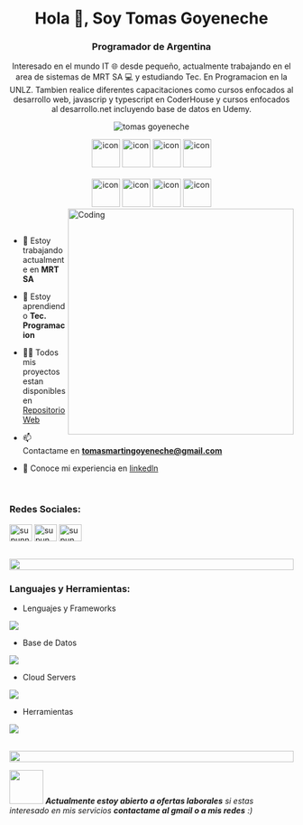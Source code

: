 
<h1 align="center">Hola 👋, Soy Tomas Goyeneche</h1>
<h3 align="center">Programador de Argentina</h3>
<p align="center">Interesado en el mundo IT 🌐 desde pequeño, actualmente trabajando en el area de sistemas de MRT SA 💻 y estudiando Tec. En Programacion en la UNLZ. Tambien realice diferentes capacitaciones como cursos enfocados al desarrollo web, javascrip y typescript en CoderHouse y cursos enfocados al desarrollo.net incluyendo base de datos en Udemy.  </p>
<p align="center"> 
 <img src="https://komarev.com/ghpvc/?username=supuna97&label=Profile%20views&color=0e75b6&style=flat" alt="tomas goyeneche" /> 
<!--  <img src="https://img.shields.io/badge/Languages-Python | Java | PHP | Typescript | Node | React -green.svg" alt="supun nanayakkara's languages" /> -->
<!--  <img alt="Profile followers" src="https://img.shields.io/github/followers/supuna97"> -->
</p>

<div align="center">
  <img src="https://techstack-generator.vercel.app/csharp-icon.svg" alt="icon" width="50" height="50" />
  <img src="https://techstack-generator.vercel.app/python-icon.svg" alt="icon" width="50" height="50" />
  <img src="https://techstack-generator.vercel.app/js-icon.svg" alt="icon"width="50" height="50" />
 <img src="https://techstack-generator.vercel.app/ts-icon.svg" alt="icon" width="50" height="50" />
</div>

<br>

<div align="center">
  <img src="https://techstack-generator.vercel.app/java-icon.svg" alt="icon" width="50" height="50" />
  <img src="https://techstack-generator.vercel.app/prettier-icon.svg" alt="icon" width="50" height="50" />
  <img src="https://techstack-generator.vercel.app/mysql-icon.svg" alt="icon" width="50" height="50" />
  <img src="https://techstack-generator.vercel.app/github-icon.svg" alt="icon" width="50" height="50" />
</div>

<img align="right" alt="Coding" width="400" src="https://user-images.githubusercontent.com/74038190/229223263-cf2e4b07-2615-4f87-9c38-e37600f8381a.gif">
<br><br>

- 🔭 Estoy trabajando actualmente en **MRT SA**

- 🌱 Estoy aprendiendo **Tec. Programacion**

- 👨‍💻 Todos mis proyectos estan disponibles en [Repositorio Web]((https://portfolio-web-nine-sandy.vercel.app/))

- 📫 Contactame en **tomasmartingoyeneche@gmail.com**

- 📄 Conoce mi experiencia en [linkedln](https://www.linkedin.com/in/tomas-martin-goyeneche/)

<br>
<h3 align="left">Redes Sociales:</h3>
<p align="left">
<a href="https://www.linkedin.com/in/tomas-martin-goyeneche/" target="blank"><img align="center" src="https://raw.githubusercontent.com/rahuldkjain/github-profile-readme-generator/master/src/images/icons/Social/linked-in-alt.svg" alt="supunnanayakkara" height="30" width="40" /></a>
<a href="https://twitter.com/tomas_goye" target="blank"><img align="center" src="https://raw.githubusercontent.com/rahuldkjain/github-profile-readme-generator/master/src/images/icons/Social/twitter.svg" alt="supun.nanayakkaraii" height="30" width="40" /></a>
<a href="https://instagram.com/tomas.goye/" target="blank"><img align="center" src="https://raw.githubusercontent.com/rahuldkjain/github-profile-readme-generator/master/src/images/icons/Social/instagram.svg" alt="supun___lk" height="30" width="40" /></a>
</p>
<br>

<img src="https://i.imgur.com/dBaSKWF.gif" height="20" width="100%">

<h3 align="left">Languajes y Herramientas:</h3>

- Lenguajes y Frameworks
<p align="left">
  <a href="https://skillicons.dev">
    <img src="https://skillicons.dev/icons?i=cs,dotnet,java,spring,php,laravel,nodejs,py,html,css,js,bootstrap" />
  </a>
</p>

- Base de Datos
<p align="left">
  <a href="https://skillicons.dev">
    <img src="https://skillicons.dev/icons?i=mongodb,mysql,postgresql" />
  </a>
</p>

- Cloud Servers
<p align="left">
  <a href="https://skillicons.dev">
    <img src="https://skillicons.dev/icons?i=azure,aws,gcp,cloudflare" />
  </a>
</p>

- Herramientas
<p align="left">
  <a href="https://skillicons.dev">
    <img src="https://skillicons.dev/icons?i=visualstudio,eclipse,vscode,linux,windows,git,github" />
  </a>
</p>

<br/>

<img src="https://i.imgur.com/dBaSKWF.gif" height="20" width="100%">

<img src="https://media.giphy.com/media/LnQjpWaON8nhr21vNW/giphy.gif" width="60"> <em><b>Actualmente estoy abierto a ofertas laborales</b> si estas interesado en mis servicios <b>contactame al gmail o a mis redes</b> :)</em>
